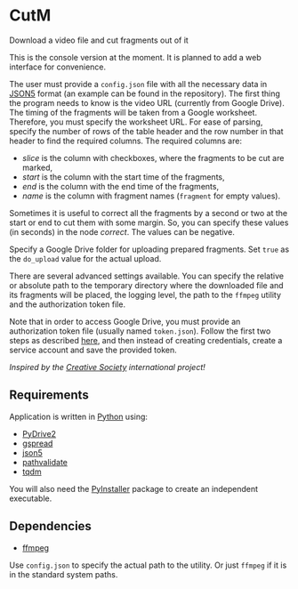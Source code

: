 # CutM
Download a video file and cut fragments out of it

This is the console version at the moment. It is planned to add a web interface for convenience.

The user must provide a `config.json` file with all the necessary data in [JSON5](https://json5.org) format (an example can be found in the repository). The first thing the program needs to know is the video URL (currently from Google Drive). The timing of the fragments will be taken from a Google worksheet. Therefore, you must specify the worksheet URL. For ease of parsing, specify the number of rows of the table header and the row number in that header to find the required columns. The required columns are:
- _slice_ is the column with checkboxes, where the fragments to be cut are marked,
- _start_ is the column with the start time of the fragments,
- _end_ is the column with the end time of the fragments,
- _name_ is the column with fragment names (`fragment` for empty values).

Sometimes it is useful to correct all the fragments by a second or two at the start or end to cut them with some margin. So, you can specify these values (in seconds) in the node _correct_. The values can be negative.

Specify a Google Drive folder for uploading prepared fragments. Set `true` as the `do_upload` value for the actual upload.

There are several advanced settings available. You can specify the relative or absolute path to the temporary directory where the downloaded file and its fragments will be placed, the logging level, the path to the `ffmpeg` utility and the authorization token file.

Note that in order to access Google Drive, you must provide an authorization token file (usually named `token.json`). Follow the first two steps as described [here](https://docs.iterative.ai/PyDrive2/quickstart/#authentication), and then instead of creating credentials, create a service account and save the provided token.

_Inspired by the [Creative Society](https://creativesociety.com) international project!_


## Requirements

Application is written in [Python](https://www.python.org) using:

- [PyDrive2](https://github.com/iterative/PyDrive2)
- [gspread](https://github.com/burnash/gspread)
- [json5](https://github.com/dpranke/pyjson5)
- [pathvalidate](https://github.com/thombashi/pathvalidate)
- [tqdm](https://pypi.org/project/tqdm)

You will also need the [PyInstaller](https://pypi.org/project/pyinstaller) package to create an independent executable.


## Dependencies

- [ffmpeg](https://ffmpeg.org)

Use `config.json` to specify the actual path to the utility. Or just `ffmpeg` if it is in the standard system paths.
